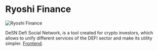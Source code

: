 # Ryoshi Finance

![Ryoshi Finance](https://i.ibb.co/23JHg1r/dex.png)


DeSN Defi Social Network, is a tool created for crypto investors, which allows to unify different services of the DEFI sector and make its utility simpler. 
[Frontend](https://github.com/ryoshi-finance/frontend-dapps/blob/main/public/Social.pdf).
